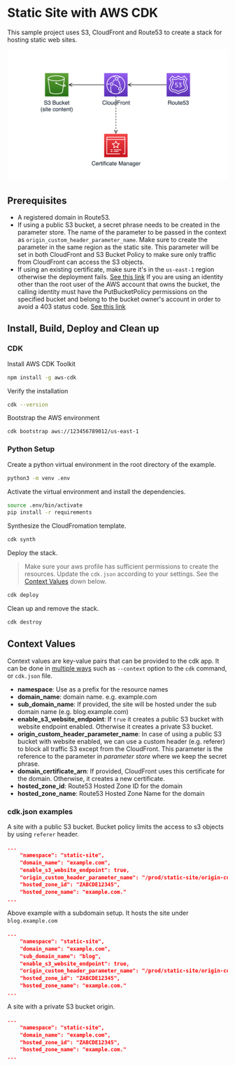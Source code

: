 # Static Site with AWS CDK
This sample project uses S3, CloudFront and Route53 to create a stack for 
hosting static web sites.

![Architecture](static-site.png)

## Prerequisites
- A registered domain in Route53.
- If using a public S3 bucket, a secret phrase needs to be created in the parameter store. The name of the parameter to be passed in the context as `origin_custom_header_parameter_name`. Make sure to create the parameter in the same region as the static site. This parameter will be set in both CloudFront and S3 Bucket Policy to make sure only traffic from CloudFront can access the S3 objects.
- If using an existing certificate, make sure it's in the `us-east-1` region otherwise the deployment fails. [See this link](https://docs.aws.amazon.com/AmazonCloudFront/latest/DeveloperGuide/cnames-and-https-requirements.html#https-requirements-aws-region)
If you are using an identity other than the root user of the AWS account that owns the bucket, the calling identity must have the PutBucketPolicy permissions on the specified bucket and belong to the bucket owner's account in order to avoid a 403 status code. [See this link](https://docs.aws.amazon.com/AWSCloudFormation/latest/UserGuide/aws-resource-s3-bucketpolicy.html)

## Install, Build, Deploy and Clean up
### CDK
Install AWS CDK Toolkit
```sh
npm install -g aws-cdk
```
Verify the installation
```sh
cdk --version
```
Bootstrap the AWS environment
```
cdk bootstrap aws://123456789012/us-east-1
```

### Python Setup
Create a python virtual environment in the root directory of the example.

```sh
python3 -m venv .env
```
Activate the virtual environment and install the dependencies.
```sh
source .env/bin/activate
pip install -r requirements
```

Synthesize the CloudFromation template.
```sh
cdk synth
```
Deploy the stack.
> Make sure your aws profile has sufficient permissions to create the resources. Update the `cdk.json` according to your settings. See the [Context Values](#context-values) down below.
```sh
cdk deploy
```
Clean up and remove the stack.
```sh
cdk destroy
```





## Context Values
Context values are key-value pairs that can be provided to the cdk app. It can be done in [multiple ways](https://docs.aws.amazon.com/cdk/latest/guide/context.html) such as `--context` option to the `cdk` command, or `cdk.json` file.

- **namespace**: Use as a prefix for the resource names
- **domain_name**: domain name. e.g. example.com
- **sub_domain_name**: If provided, the site will be hosted under the sub domain name (e.g. blog.example.com)
- **enable_s3_website_endpoint**: If `true` it creates a public S3 bucket with website endpoint enabled. Otherwise it creates a private S3 bucket.
- **origin_custom_header_parameter_name**: In case of using a public S3 bucket with website enabled, we can use a custom header (e.g. referer) to block all traffic S3 except from the CloudFront. This parameter is the reference to the parameter in *parameter store* where we keep the secret phrase.
- **domain_certificate_arn**: If provided, CloudFront uses this certificate for the domain. Otherwise, it creates a new certificate.
- **hosted_zone_id**: Route53 Hosted Zone ID for the domain
- **hosted_zone_name**: Route53 Hosted Zone Name for the domain

### cdk.json examples

A site with a public S3 bucket. Bucket policy limits the access to s3 objects by using `referer` header.
```json
...
    "namespace": "static-site",
    "domain_name": "example.com",
    "enable_s3_website_endpoint": true,
    "origin_custom_header_parameter_name": "/prod/static-site/origin-custom-header/referer",
    "hosted_zone_id": "ZABCDE12345",
    "hosted_zone_name": "example.com."
...
```
Above example with a subdomain setup. It hosts the site under `blog.example.com`
```json
...
    "namespace": "static-site",
    "domain_name": "example.com",
    "sub_domain_name": "blog",
    "enable_s3_website_endpoint": true,
    "origin_custom_header_parameter_name": "/prod/static-site/origin-custom-header/referer",
    "hosted_zone_id": "ZABCDE12345",
    "hosted_zone_name": "example.com."
...
```
A site with a private S3 bucket origin.
```json
...
    "namespace": "static-site",
    "domain_name": "example.com",
    "hosted_zone_id": "ZABCDE12345",
    "hosted_zone_name": "example.com."
...
```
